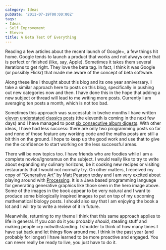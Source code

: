 ```yaml
---
category: Ideas
pubDate: '2011-07-19T00:00:00Z'
tags:
- Ideas
- Self Improvement
- Eleven
title: A Beta Test Of Everything
---
```

Reading a few articles about the recent launch of Google+, a few things hit home. Google tends to launch a product that works and not always one that is perfect or finished (like, say, Apple). Sometimes it takes them several iterations to get right. They love the beta tag. In fact, I think it was Google (or possibly Flickr) that made me aware of the concept of beta software.

Along these line I thought about this blog and its one year anniversary. I take a similar approach here to posts on this blog, specifically in pushing out new categories now and then. I have done this in the hope that adding a new subject or thread will lead to me writing more posts. Currently I am averaging ten posts a month, which is not too bad. 

Sometimes this approach was successful: in twelve months I have written [eleven understated classics posts](understated-classics) (the eleventh is coming in the next few days) and I have managed to post [six consecutive album digests](album-digest). With other ideas, I have had less success: there are only two programming posts so far and none of those feature any working code and the maths posts are still a bit thin on the ground. I hope to keep up the good work and use that to give me the confidence to start working on the less successful areas. 

There will be new topics too. I have friends who are foodies while I am a complete novice/ignoramus on the subject. I would really like to try to write about expanding my culinary horizons, be it cooking new recipes or visiting restaurants that I would not normally try. On other matters, I received my copy of [“Generative Art”](http://www.manning.com/pearson/) by [Matt Pearson](http://zenbullets.com/blog/) today and I am very excited about playing around with [Processing](http://processing.org/). It is a Java based programming language for generating generative graphics like those seen in the hero image above. Some of the images in the book appear to be very natural and I want to produce some biologically inspired images to put on top of my upcoming mathematical biology posts. I should also say that I am enjoying the book a lot and I will try to write a review of it in future. 

Meanwhile, returning to my theme I think that this same approach applies to life in general. If you _can_ do it you probably _should_, stealing stuff and making people cry notwithstanding. I shudder to think of how many times I have sat back and let things flow around me. I think in the past year (and probably for longer) I have learned to be more proactive and engaged. You can never really be ready to live, you just have to do it.